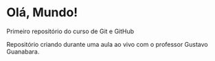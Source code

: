 # Olá, Mundo!
 Primeiro repositório do curso de Git e GitHub

 Repositório criando durante uma aula ao vivo com o professor Gustavo Guanabara.
